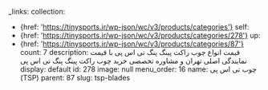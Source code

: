 _links:
  collection:
  - {href: 'https://tinysports.ir/wp-json/wc/v3/products/categories'}
  self:
  - {href: 'https://tinysports.ir/wp-json/wc/v3/products/categories/278'}
  up:
  - {href: 'https://tinysports.ir/wp-json/wc/v3/products/categories/87'}
count: 7
description: قیمت انواع چوب راکت پینگ پنگ تی اس پی با
  قیمت نمایندگی اصلی تهران و مشاوره تخصصی خرید
  چوب راکت پینگ پنگ تی اس پی
display: default
id: 278
image: null
menu_order: 16
name: چوب تی اس پی (TSP)
parent: 87
slug: tsp-blades
